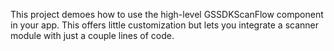 This project demoes how to use the high-level GSSDKScanFlow component in your app. This offers little customization but lets you integrate a scanner module with just a couple lines of code.

